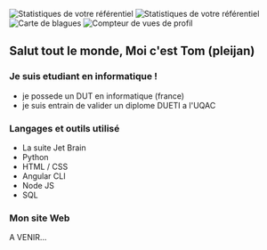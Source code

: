 ![Statistiques de votre référentiel](https://github-readme-stats.vercel.app/api?username=pleijan&show_icons=true)
 ![Statistiques de votre référentiel](https://github-readme-stats.vercel.app/api/top-langs/?username=pleijan&theme=blue-green)
 ![Carte de blagues](https://readme-jokes.vercel.app/api)
 ![Compteur de vues de profil](https://komarev.com/ghpvc/?username=pleijan)

## Salut tout le monde, Moi c'est Tom (pleijan)

### Je suis etudiant en informatique !
- je possede un DUT en informatique (france)
- je suis entrain de valider un diplome DUETI a l'UQAC

### Langages et outils utilisé
- La suite Jet Brain
- Python
- HTML / CSS
- Angular CLI
- Node JS
- SQL

### Mon site Web 

A VENIR...



